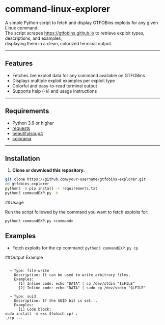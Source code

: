 # command-linux-explorer


A simple Python script to fetch and display GTFOBins exploits for any given Linux command.  
The script scrapes https://gtfobins.github.io to retrieve exploit types, descriptions, and examples,  
displaying them in a clean, colorized terminal output.

---

## Features

- Fetches live exploit data for any command available on GTFOBins  
- Displays multiple exploit examples per exploit type  
- Colorful and easy-to-read terminal output  
- Supports help (`-h`) and usage instructions

---

## Requirements

- Python 3.6 or higher  
- [requests](https://pypi.org/project/requests/)  
- [beautifulsoup4](https://pypi.org/project/beautifulsoup4/)  
- [colorama](https://pypi.org/project/colorama/)  

---

## Installation

1. **Clone or download this repository:**

```bash
git clone https://github.com/your-username/gtfobins-explorer.git
cd gtfobins-explorer
python3 -m pip install -r requirements.txt
python3 commandEXP.py -h
```
##Usage

Run the script followed by the command you want to fetch exploits for:
```
python3 commandEXP.py <command>
```

## Examples

- Fetch exploits for the cp command:
```python3 commandEXP.py cp```

##Output Example


```[+] Exploits for 'cp':

  → Type: file-write
    Description: It can be used to write arbitrary files.
    Examples:
      [1] Inline code: echo "DATA" | cp /dev/stdin "$LFILE"
      [2] Inline code: echo "DATA" | sudo cp /dev/stdin "$LFILE"

  → Type: suid
    Description: If the SUID bit is set...
    Examples:
      [1] Code block:
sudo install -m =xs $(which cp) .
./cp ...
```

